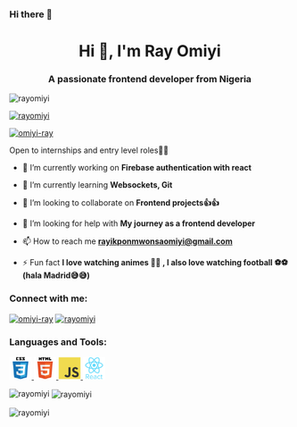 ### Hi there 👋
<h1 align="center">Hi 👋, I'm Ray Omiyi</h1> 
<h3 align="center">A passionate frontend developer from Nigeria</h3>

<p align="left"> <img src="https://komarev.com/ghpvc/?username=rayomiyi&label=Profile%20views&color=0e75b6&style=flat" alt="rayomiyi" /> </p>

<p align="left"> <a href="https://github.com/ryo-ma/github-profile-trophy"><img src="https://github-profile-trophy.vercel.app/?username=rayomiyi" alt="rayomiyi" /></a> </p>

<p align="left"> <a href="https://twitter.com/omiyi_ray" target="blank"><img src="https://img.shields.io/twitter/follow/omiyi-ray?logo=twitter&style=for-the-badge" alt="omiyi-ray" /></a> </p>
Open to internships and entry level roles💼💼

- 🔭 I’m currently working on **Firebase authentication with react**

- 🌱 I’m currently learning **Websockets, Git**

- 👯 I’m looking to collaborate on **Frontend projects👍👍**

- 🤝 I’m looking for help with **My journey as a frontend developer**

- 📫 How to reach me **rayikponmwonsaomiyi@gmail.com**

- ⚡ Fun fact **I love watching animes 🧞🧞 , I also love watching football ⚽⚽ (hala Madrid😅😅)**

<h3 align="left">Connect with me:</h3>
<p align="left">
<a href="https://twitter.com/omiyi_ray" target="blank"><img align="center" src="https://raw.githubusercontent.com/rahuldkjain/github-profile-readme-generator/master/src/images/icons/Social/twitter.svg" alt="omiyi-ray" height="30" width="40" /></a>
<a href="https://www.linkedin.com/in/ray-omiyi-b19b75244/" target="blank"><img align="center" src="https://raw.githubusercontent.com/rahuldkjain/github-profile-readme-generator/master/src/images/icons/Social/linked-in-alt.svg" alt="rayomiyi" height="30" width="40" /></a>
</p>

<h3 align="left">Languages and Tools:</h3>
<p align="left"> <a href="https://www.w3schools.com/css/" target="_blank" rel="noreferrer"> <img src="https://raw.githubusercontent.com/devicons/devicon/master/icons/css3/css3-original-wordmark.svg" alt="css3" width="40" height="40"/> </a> <a href="https://www.w3.org/html/" target="_blank" rel="noreferrer"> <img src="https://raw.githubusercontent.com/devicons/devicon/master/icons/html5/html5-original-wordmark.svg" alt="html5" width="40" height="40"/> </a> <a href="https://developer.mozilla.org/en-US/docs/Web/JavaScript" target="_blank" rel="noreferrer"> <img src="https://raw.githubusercontent.com/devicons/devicon/master/icons/javascript/javascript-original.svg" alt="javascript" width="40" height="40"/> </a> <a href="https://reactjs.org/" target="_blank" rel="noreferrer"> <img src="https://raw.githubusercontent.com/devicons/devicon/master/icons/react/react-original-wordmark.svg" alt="react" width="40" height="40"/> </a> </p>

<p><img align="left" src="https://github-readme-stats.vercel.app/api/top-langs?username=rayomiyi&show_icons=true&locale=en&layout=compact" alt="rayomiyi" /></p>

<p>&nbsp;<img align="center" src="https://github-readme-stats.vercel.app/api?username=rayomiyi&show_icons=true&locale=en" alt="rayomiyi" /></p>

<p><img align="center" src="https://github-readme-streak-stats.herokuapp.com/?user=rayomiyi&" alt="rayomiyi" /></p>

<!--
**RayOmiyi/RayOmiyi** is a ✨ _special_ ✨ repository because its `README.md` (this file) appears on your GitHub profile.

Here are some ideas to get you started:

- 🔭 I’m currently working on ...
- 🌱 I’m currently learning ...
- 👯 I’m looking to collaborate on ...
- 🤔 I’m looking for help with ...
- 💬 Ask me about ...
- 📫 How to reach me: ...
- 😄 Pronouns: ...
- ⚡ Fun fact: ... 
-->
